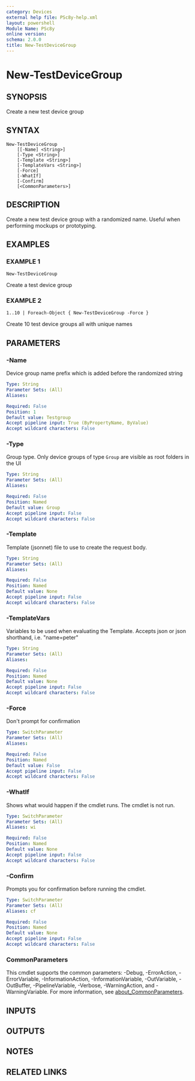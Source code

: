 ```yaml
---
category: Devices
external help file: PSc8y-help.xml
layout: powershell
Module Name: PSc8y
online version:
schema: 2.0.0
title: New-TestDeviceGroup
---
```


# New-TestDeviceGroup

## SYNOPSIS
Create a new test device group

## SYNTAX

```
New-TestDeviceGroup
	[[-Name] <String>]
	[-Type <String>]
	[-Template <String>]
	[-TemplateVars <String>]
	[-Force]
	[-WhatIf]
	[-Confirm]
	[<CommonParameters>]
```

## DESCRIPTION
Create a new test device group with a randomized name.
Useful when performing mockups or prototyping.

## EXAMPLES

### EXAMPLE 1
```
New-TestDeviceGroup
```

Create a test device group

### EXAMPLE 2
```
1..10 | Foreach-Object { New-TestDeviceGroup -Force }
```

Create 10 test device groups all with unique names

## PARAMETERS

### -Name
Device group name prefix which is added before the randomized string

```yaml
Type: String
Parameter Sets: (All)
Aliases:

Required: False
Position: 1
Default value: Testgroup
Accept pipeline input: True (ByPropertyName, ByValue)
Accept wildcard characters: False
```

### -Type
Group type.
Only device groups of type `Group` are visible as root folders in the UI

```yaml
Type: String
Parameter Sets: (All)
Aliases:

Required: False
Position: Named
Default value: Group
Accept pipeline input: False
Accept wildcard characters: False
```

### -Template
Template (jsonnet) file to use to create the request body.

```yaml
Type: String
Parameter Sets: (All)
Aliases:

Required: False
Position: Named
Default value: None
Accept pipeline input: False
Accept wildcard characters: False
```

### -TemplateVars
Variables to be used when evaluating the Template.
Accepts json or json shorthand, i.e.
"name=peter"

```yaml
Type: String
Parameter Sets: (All)
Aliases:

Required: False
Position: Named
Default value: None
Accept pipeline input: False
Accept wildcard characters: False
```

### -Force
Don't prompt for confirmation

```yaml
Type: SwitchParameter
Parameter Sets: (All)
Aliases:

Required: False
Position: Named
Default value: False
Accept pipeline input: False
Accept wildcard characters: False
```

### -WhatIf
Shows what would happen if the cmdlet runs.
The cmdlet is not run.

```yaml
Type: SwitchParameter
Parameter Sets: (All)
Aliases: wi

Required: False
Position: Named
Default value: None
Accept pipeline input: False
Accept wildcard characters: False
```

### -Confirm
Prompts you for confirmation before running the cmdlet.

```yaml
Type: SwitchParameter
Parameter Sets: (All)
Aliases: cf

Required: False
Position: Named
Default value: None
Accept pipeline input: False
Accept wildcard characters: False
```

### CommonParameters
This cmdlet supports the common parameters: -Debug, -ErrorAction, -ErrorVariable, -InformationAction, -InformationVariable, -OutVariable, -OutBuffer, -PipelineVariable, -Verbose, -WarningAction, and -WarningVariable. For more information, see [about_CommonParameters](http://go.microsoft.com/fwlink/?LinkID=113216).

## INPUTS

## OUTPUTS

## NOTES

## RELATED LINKS
